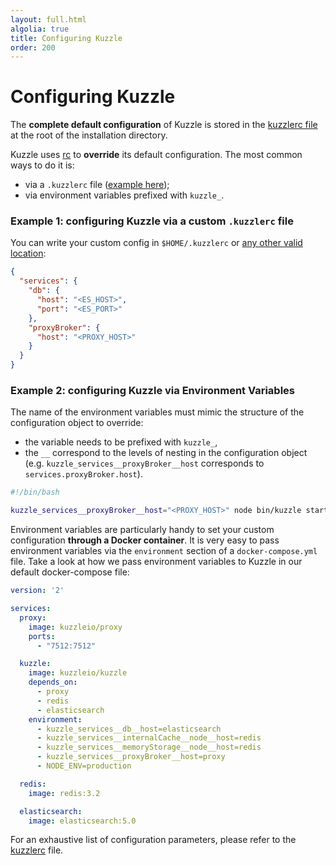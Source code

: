```yaml
---
layout: full.html
algolia: true
title: Configuring Kuzzle
order: 200
---
```


# Configuring Kuzzle

The **complete default configuration** of Kuzzle is stored in the [kuzzlerc file](https://github.com/kuzzleio/kuzzle/blob/master/.kuzzlerc.sample) at the root of the installation directory.

Kuzzle uses [rc](https://github.com/dominictarr/rc) to **override** its default configuration. The most common ways to do it is:

- via a `.kuzzlerc` file ([example here](https://github.com/kuzzleio/kuzzle/blob/master/.kuzzlerc.sample));
- via environment variables prefixed with `kuzzle_`.

### Example 1: configuring Kuzzle via a custom `.kuzzlerc` file

You can write your custom config in `$HOME/.kuzzlerc` or [any other valid location](https://github.com/dominictarr/rc/blob/master/README.md#standards):

```json
{
  "services": {
    "db": {
      "host": "<ES_HOST>",
      "port": "<ES_PORT>"
    },
    "proxyBroker": {
      "host": "<PROXY_HOST>"
    }
  }
}
```

### Example 2: configuring Kuzzle via Environment Variables

The name of the environment variables must mimic the structure of the configuration object to override:

* the variable needs to be prefixed with `kuzzle_`,
* the `__` correspond to the levels of nesting in the configuration object (e.g. `kuzzle_services__proxyBroker__host` corresponds to `services.proxyBroker.host`).

```bash
#!/bin/bash

kuzzle_services__proxyBroker__host="<PROXY_HOST>" node bin/kuzzle start
```

Environment variables are particularly handy to set your custom configuration **through a Docker container**. It is very easy to pass environment variables via the `environment` section of a `docker-compose.yml` file. Take a look at how we pass environment variables to Kuzzle in our default docker-compose file:

```yaml
version: '2'

services:
  proxy:
    image: kuzzleio/proxy
    ports:
      - "7512:7512"

  kuzzle:
    image: kuzzleio/kuzzle
    depends_on:
      - proxy
      - redis
      - elasticsearch
    environment:
      - kuzzle_services__db__host=elasticsearch
      - kuzzle_services__internalCache__node__host=redis
      - kuzzle_services__memoryStorage__node__host=redis
      - kuzzle_services__proxyBroker__host=proxy
      - NODE_ENV=production

  redis:
    image: redis:3.2

  elasticsearch:
    image: elasticsearch:5.0
```

<aside class="notice">
  For an exhaustive list of configuration parameters, please refer to the <a href="https://github.com/kuzzleio/kuzzle/blob/master/.kuzzlerc.sample">kuzzlerc</a> file.
</aside>
